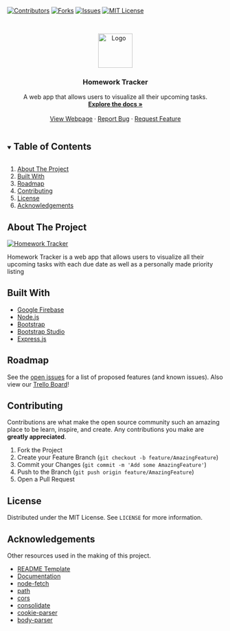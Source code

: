 [![Contributors][contributors-shield]][contributors-url]
[![Forks][forks-shield]][forks-url]
[![Issues][issues-shield]][issues-url]
[![MIT License][license-shield]][license-url]


<!-- PROJECT LOGO -->
<br />
<p align="center">
  <a href="https://github.com/x2110311x/HomeworkTracker">
    <img src="https://homeworktracker-b9805.web.app/images/favicon/android-chrome-192x192.png" alt="Logo" width="80" height="80">
  </a>

  <h3 align="center">Homework Tracker</h3>

  <p align="center">
    A web app that allows users to visualize all their upcoming tasks.
    <br />
    <a href="https://homeworktrackerdocs.web.app/"><strong>Explore the docs »</strong></a>
    <br />
    <br />
    <a href="https://homeworktracker-b9805.web.app/">View Webpage</a>
    ·
    <a href="https://github.com/x2110311x/HomeworkTracker/issues">Report Bug</a>
    ·
    <a href="https://github.com/x2110311x/HomeworkTracker/issues">Request Feature</a>
  </p>
</p>



<!-- TABLE OF CONTENTS -->
<details open="open">
  <summary><h2 style="display: inline-block">Table of Contents</h2></summary>
  <ol>
    <li><a href="#about-the-project">About The Project</a></li>
    <li><a href="#built-with">Built With</a></li>
    <li><a href="#roadmap">Roadmap</a></li>
    <li><a href="#contributing">Contributing</a></li>
    <li><a href="#license">License</a></li>
    <li><a href="#acknowledgements">Acknowledgements</a></li>
  </ol>
</details>



<!-- ABOUT THE PROJECT -->
## About The Project

[![Homework Tracker](https://i.imgur.com/llNXHTH.png)](https://homeworktracker-b9805.web.app/)

Homework Tracker is a web app that allows users to visualize all their upcoming tasks with each due date as well as a personally made priority listing

## Built With

* [Google Firebase](https://firebase.google.com/)
* [Node.js](https://nodejs.org/en/)
* [Bootstrap](https://getbootstrap.com/)
* [Bootstrap Studio](https://bootstrapstudio.io/)
* [Express.js](https://expressjs.com/)

<!-- ROADMAP -->
## Roadmap

See the [open issues](https://github.com/x2110311x/HomeworkTracker/issues) for a list of proposed features (and known issues).
Also view our [Trello Board](https://trello.com/b/37bE0DaK/agile-sprint-board)!


<!-- CONTRIBUTING -->
## Contributing

Contributions are what make the open source community such an amazing place to be learn, inspire, and create. Any contributions you make are **greatly appreciated**.

1. Fork the Project
2. Create your Feature Branch (`git checkout -b feature/AmazingFeature`)
3. Commit your Changes (`git commit -m 'Add some AmazingFeature'`)
4. Push to the Branch (`git push origin feature/AmazingFeature`)
5. Open a Pull Request



<!-- LICENSE -->
## License

Distributed under the MIT License. See `LICENSE` for more information.


<!-- ACKNOWLEDGEMENTS -->
## Acknowledgements

Other resources used in the making of this project.

* [README Template](https://github.com/othneildrew/Best-README-Template/)
* [Documentation](https://documentation.js.org/)
* [node-fetch](https://www.npmjs.com/package/node-fetch)
* [path](https://www.npmjs.com/package/path)
* [cors](https://www.npmjs.com/package/cors)
* [consolidate](https://www.npmjs.com/package/consolidate)
* [cookie-parser](https://www.npmjs.com/package/cookie-parser)
* [body-parser](https://www.npmjs.com/package/body-parser)



<!-- MARKDOWN LINKS & IMAGES -->
<!-- https://www.markdownguide.org/basic-syntax/#reference-style-links -->
[contributors-shield]: https://img.shields.io/github/contributors/x2110311x/HomeworkTracker.svg?style=for-the-badge
[contributors-url]: https://github.com/x2110311x/HomeworkTracker/graphs/contributors
[forks-shield]: https://img.shields.io/github/forks/x2110311x/HomeworkTracker.svg?style=for-the-badge
[forks-url]: https://github.com/x2110311x/HomeworkTracker/network/members
[stars-shield]: https://img.shields.io/github/stars/x2110311x/HomeworkTracker.svg?style=for-the-badge
[stars-url]: https://github.com/x2110311x/HomeworkTracker/stargazers
[issues-shield]: https://img.shields.io/github/issues/x2110311x/HomeworkTracker.svg?style=for-the-badge
[issues-url]: https://github.com/x2110311x/HomeworkTracker/issues
[license-shield]: https://img.shields.io/github/license/x2110311x/HomeworkTracker?style=for-the-badge
[license-url]: https://github.com/x2110311x/HomeworkTracker/blob/main/LICENSE.txt
